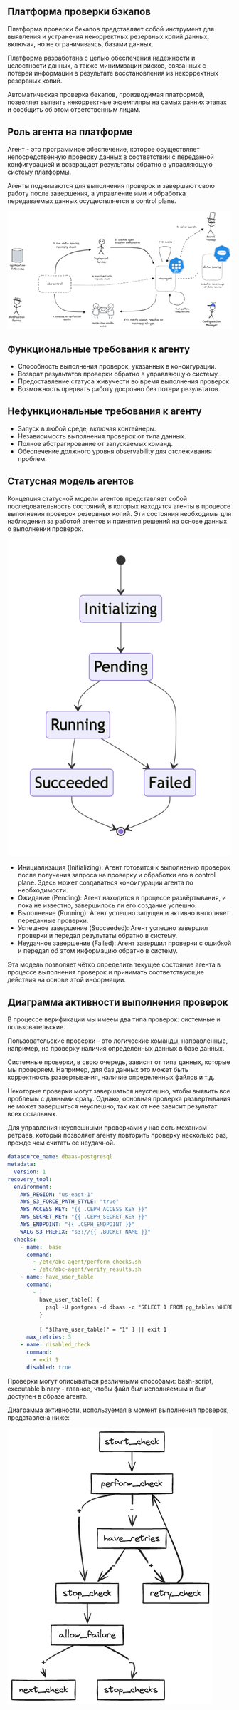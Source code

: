 ## Платформа проверки бэкапов

Платформа проверки бекапов представляет собой инструмент для выявления и устранения некорректных резервных копий
данных, включая, но не ограничиваясь, базами данных.

Платформа разработана с целью обеспечения надежности и целостности данных, а также минимизации рисков,
связанных с потерей информации в результате восстановления из некорректных резервных копий.

Автоматическая проверка бекапов, производимая платформой, позволяет выявить некорректные экземпляры на самых ранних
этапах и сообщить об этом ответственным лицам.

## Роль агента на платформе

Агент - это программное обеспечение, которое осуществляет непосредственную проверку данных в соответствии с переданной
конфигурацией и возвращает результаты обратно в управляющую систему платформы.

Агенты поднимаются для выполнения проверок и завершают свою работу после завершения, а управление ими и обработка
передаваемых данных осуществляется в control plane.

![](./docs/abc-platform.png)

## Функциональные требования к агенту

- Способность выполнения проверок, указанных в конфигурации.
- Возврат результатов проверки обратно в управляющую систему.
- Предоставление статуса живучести во время выполнения проверок.
- Возможность прервать работу досрочно без потери результатов.

## Нефункциональные требования к агенту

- Запуск в любой среде, включая контейнеры.
- Независимость выполнения проверок от типа данных.
- Полное абстрагирование от запускаемых команд.
- Обеспечение должного уровня observability для отслеживания проблем.

## Статусная модель агентов

Концепция статусной модели агентов представляет собой последовательность состояний, в которых находятся агенты в
процессе выполнения проверок резервных копий. Эти состояния необходимы для наблюдения за работой агентов и принятия
решений на основе данных о выполнении проверок.

![](./docs/abc-agent-states.png)

- Инициализация (Initializing): Агент готовится к выполнению проверок после получения запроса на проверку и обработки
  его в control plane. Здесь может создаваться конфигурации агента по необходимости.
- Ожидание (Pending): Агент находится в процессе развёртывания, и пока не известно, завершилось ли его создание успешно.
- Выполнение (Running): Агент успешно запущен и активно выполняет переданные проверки.
- Успешное завершение (Succeeded): Агент успешно завершил проверки и передал результаты обратно в систему.
- Неудачное завершение (Failed): Агент завершил проверки с ошибкой и передал об этом информацию обратно в систему.

Эта модель позволяет чётко определить текущее состояние агента в процессе выполнения проверок и принимать
соответствующие действия на основе этой информации.

## Диаграмма активности выполнения проверок

В процессе верификации мы имеем два типа проверок: системные и пользовательские.

Пользовательские проверки - это логические команды, направленные, например, на проверку наличия определенных данных в
базе данных.

Системные проверки, в свою очередь, зависят от типа данных, которые мы проверяем. Например, для баз данных это может
быть корректность развертывания, наличие определенных файлов и т.д.

Некоторые проверки могут завершаться неуспешно, чтобы выявить все проблемы с данными сразу. Однако, основная проверка
развертывания не может завершиться неуспешно, так как от нее зависит результат всех остальных.

Для управления неуспешными проверками у нас есть механизм ретраев, который позволяет агенту повторить проверку
несколько раз, прежде чем считать ее неудачной.

```yaml
datasource_name: dbaas-postgresql
metadata:
  version: 1
recovery_tool:
  environment:
    AWS_REGION: "us-east-1"
    AWS_S3_FORCE_PATH_STYLE: "true"
    AWS_ACCESS_KEY: "{{ .CEPH_ACCESS_KEY }}"
    AWS_SECRET_KEY: "{{ .CEPH_SECRET_KEY }}"
    AWS_ENDPOINT: "{{ .CEPH_ENDPOINT }}"
    WALG_S3_PREFIX: "s3://{{ .BUCKET_NAME }}"
  checks:
    - name: _base
      command:
        - /etc/abc-agent/perform_checks.sh
        - /etc/abc-agent/verify_results.sh
    - name: have_user_table
      command:
        - |
          have_user_table() {
            psql -U postgres -d dbaas -c "SELECT 1 FROM pg_tables WHERE tablename = 'users';" | grep -q 1
          }
          
          [ "$(have_user_table)" = "1" ] || exit 1
      max_retries: 3
    - name: disabled_check
      command:
        - exit 1
      disabled: true
```

Проверки могут описываться различными способами: bash-script, executable binary - главное, чтобы файл был исполняемым и
был доступен в образе агента.

Диаграмма активности, используемая в момент выполнения проверок, представлена ниже:

![](./docs/abc-agent-activity.png)

[//]: # (```mermaid)
[//]: # (graph TD;)
[//]: # (    start_check --> perform_check;)
[//]: # (    perform_check -->|+| stop_check;)
[//]: # (    perform_check -->|-| have_retries;)
[//]: # (    have_retries -->|+| retry_check;)
[//]: # (    have_retries -->|-| stop_check;)
[//]: # (    retry_check --> perform_check;)
[//]: # (    stop_check --> allow_failure;)
[//]: # (    allow_failure -->|+| next_check;)
[//]: # (    allow_failure -->|-| stop_checks;)
[//]: # (```)
